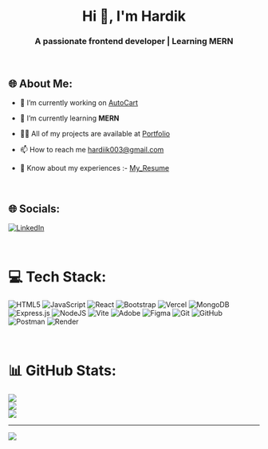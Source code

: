 <h1 align="center" weight="900">Hi 👋, I'm Hardik</h1>
<h3 align="center">A passionate frontend developer | Learning MERN</h3>

<br>

## 🌐 About Me:
- 🔭 I’m currently working on <a href="https://auto-cart-ui.vercel.app/">AutoCart</a><br>

- 🌱 I’m currently learning <b>MERN</b><br>

- 👨‍💻 All of my projects are available at <a href="https://hardiikgit.github.io/Portfolio/">Portfolio</a><br>
  
- 📫 How to reach me <a href="mailto:hardiik003@gmail.com">hardiik003@gmail.com</a><br>

- 📄 Know about my experiences :- <a href="https://drive.google.com/file/u/1/d/12izTo5zhoF2EfRdlX2M6OtsqDz4F7NvV/view">My_Resume</a>

<br>

## 🌐 Socials:
[![LinkedIn](https://img.shields.io/badge/LinkedIn-%230077B5.svg?logo=linkedin&logoColor=white)](https://www.linkedin.com/in/hardik-033229363/) 

<br>

# 💻 Tech Stack:
![HTML5](https://img.shields.io/badge/html5-%23E34F26.svg?style=for-the-badge&logo=html5&logoColor=white) ![JavaScript](https://img.shields.io/badge/javascript-%23323330.svg?style=for-the-badge&logo=javascript&logoColor=%23F7DF1E) ![React](https://img.shields.io/badge/react-%2320232a.svg?style=for-the-badge&logo=react&logoColor=%2361DAFB) ![Bootstrap](https://img.shields.io/badge/bootstrap-%238511FA.svg?style=for-the-badge&logo=bootstrap&logoColor=white)
![Vercel](https://img.shields.io/badge/vercel-%23000000.svg?style=for-the-badge&logo=vercel&logoColor=white) ![MongoDB](https://img.shields.io/badge/MongoDB-%234ea94b.svg?style=for-the-badge&logo=mongodb&logoColor=white) ![Express.js](https://img.shields.io/badge/express.js-%23404d59.svg?style=for-the-badge&logo=express&logoColor=%2361DAFB) ![NodeJS](https://img.shields.io/badge/node.js-6DA55F?style=for-the-badge&logo=node.js&logoColor=white) ![Vite](https://img.shields.io/badge/vite-%23646CFF.svg?style=for-the-badge&logo=vite&logoColor=white) ![Adobe](https://img.shields.io/badge/adobe-%23FF0000.svg?style=for-the-badge&logo=adobe&logoColor=white) 
![Figma](https://img.shields.io/badge/figma-%23F24E1E.svg?style=for-the-badge&logo=figma&logoColor=white) ![Git](https://img.shields.io/badge/git-%23F05033.svg?style=for-the-badge&logo=git&logoColor=white) ![GitHub](https://img.shields.io/badge/github-%23121011.svg?style=for-the-badge&logo=github&logoColor=white) ![Postman](https://img.shields.io/badge/Postman-FF6C37?style=for-the-badge&logo=postman&logoColor=white) ![Render](https://img.shields.io/badge/Render-%46E3B7.svg?style=for-the-badge&logo=render&logoColor=white)

<br>

# 📊 GitHub Stats:
![](https://github-readme-stats.vercel.app/api?username=hardiikgit&theme=aura&hide_border=false&include_all_commits=false&count_private=false)<br/>
![](https://nirzak-streak-stats.vercel.app/?user=hardiikgit&theme=aura&hide_border=false)<br/>
![](https://github-readme-stats.vercel.app/api/top-langs/?username=hardiikgit&theme=aura&hide_border=false&include_all_commits=false&count_private=false&layout=compact)

---
[![](https://visitcount.itsvg.in/api?id=hardiikgit&icon=4&color=0)](https://visitcount.itsvg.in)

<!-- Proudly created with GPRM ( https://gprm.itsvg.in ) -->
